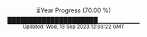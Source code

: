 <p align="center">
⏳Year Progress (70.00 %) <br>
█████████████████████▁▁▁▁▁▁▁▁▁ <br>
<sub>Updated: Wed, 13 Sep 2023 12:03:22 GMT</sub>
</p>

